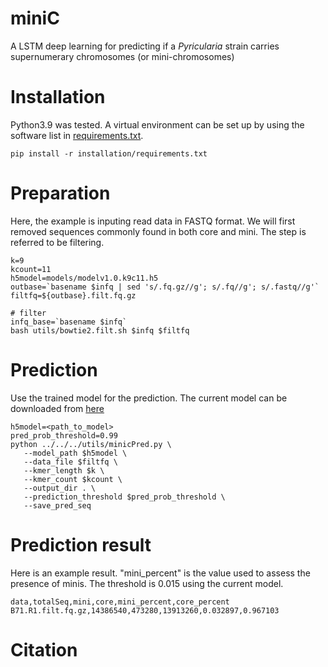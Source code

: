 # miniC
A LSTM deep learning for predicting if a *Pyricularia* strain carries supernumerary chromosomes (or mini-chromosomes)

# Installation
Python3.9 was tested. A virtual environment can be set up by using the software list in [requirements.txt](installation/requirements.txt).
```
pip install -r installation/requirements.txt
```

# Preparation
Here, the example is inputing read data in FASTQ format. We will first removed sequences commonly found in both core and mini. The step is referred to be filtering.  
```
k=9
kcount=11
h5model=models/modelv1.0.k9c11.h5
outbase=`basename $infq | sed 's/.fq.gz//g'; s/.fq//g'; s/.fastq//g'`
filtfq=${outbase}.filt.fq.gz

# filter
infq_base=`basename $infq`
bash utils/bowtie2.filt.sh $infq $filtfq
```

# Prediction
Use the trained model for the prediction. The current model can be downloaded from [here](https://people.beocat.ksu.edu/~liu3zhen/models/model_final.h5)

```
h5model=<path_to_model>
pred_prob_threshold=0.99
python ../../../utils/minicPred.py \
   --model_path $h5model \
   --data_file $filtfq \
   --kmer_length $k \
   --kmer_count $kcount \
   --output_dir . \
   --prediction_threshold $pred_prob_threshold \
   --save_pred_seq
```

# Prediction result
Here is an example result. "mini_percent" is the value used to assess the presence of minis. The threshold is 0.015 using the current model.
```
data,totalSeq,mini,core,mini_percent,core_percent
B71.R1.filt.fq.gz,14386540,473280,13913260,0.032897,0.967103
```

# Citation


